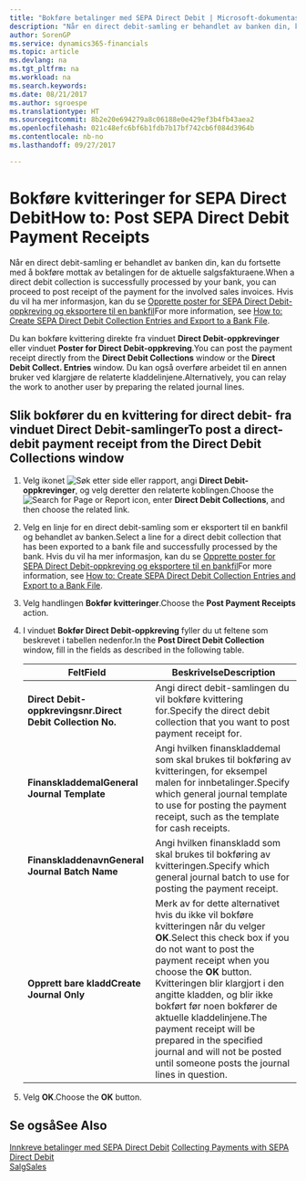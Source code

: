 ```yaml
---
title: "Bokføre betalinger med SEPA Direct Debit | Microsoft-dokumentasjon"
description: "Når en direct debit-samling er behandlet av banken din, kan du fortsette med å bokføre mottak av betalingen for de aktuelle salgsfakturaene."
author: SorenGP
ms.service: dynamics365-financials
ms.topic: article
ms.devlang: na
ms.tgt_pltfrm: na
ms.workload: na
ms.search.keywords: 
ms.date: 08/21/2017
ms.author: sgroespe
ms.translationtype: HT
ms.sourcegitcommit: 8b2e20e694279a8c06188e0e429ef3b4fb43aea2
ms.openlocfilehash: 021c48efc6bf6b1fdb7b17bf742cb6f084d3964b
ms.contentlocale: nb-no
ms.lasthandoff: 09/27/2017

---
```

# <a name="how-to-post-sepa-direct-debit-payment-receipts"></a><span data-ttu-id="3d3ad-103">Bokføre kvitteringer for SEPA Direct Debit</span><span class="sxs-lookup"><span data-stu-id="3d3ad-103">How to: Post SEPA Direct Debit Payment Receipts</span></span>
<span data-ttu-id="3d3ad-104">Når en direct debit-samling er behandlet av banken din, kan du fortsette med å bokføre mottak av betalingen for de aktuelle salgsfakturaene.</span><span class="sxs-lookup"><span data-stu-id="3d3ad-104">When a direct debit collection is successfully processed by your bank, you can proceed to post receipt of the payment for the involved sales invoices.</span></span> <span data-ttu-id="3d3ad-105">Hvis du vil ha mer informasjon, kan du se [Opprette poster for SEPA Direct Debit-oppkreving og eksportere til en bankfil](finance-how-create-sepa-direct-debit-collection-entries-export-bank-file.md)</span><span class="sxs-lookup"><span data-stu-id="3d3ad-105">For more information, see [How to: Create SEPA Direct Debit Collection Entries and Export to a Bank File](finance-how-create-sepa-direct-debit-collection-entries-export-bank-file.md).</span></span>  

<span data-ttu-id="3d3ad-106">Du kan bokføre kvittering direkte fra vinduet **Direct Debit\-oppkrevinger** eller vinduet **Poster for Direct Debit-oppkreving**.</span><span class="sxs-lookup"><span data-stu-id="3d3ad-106">You can post the payment receipt directly from the **Direct Debit Collections** window or the **Direct Debit Collect. Entries** window.</span></span> <span data-ttu-id="3d3ad-107">Du kan også overføre arbeidet til en annen bruker ved klargjøre de relaterte kladdelinjene.</span><span class="sxs-lookup"><span data-stu-id="3d3ad-107">Alternatively, you can relay the work to another user by preparing the related journal lines.</span></span>  

## <a name="to-post-a-direct-debit-payment-receipt-from-the-direct-debit-collections-window"></a><span data-ttu-id="3d3ad-108">Slik bokfører du en kvittering for direct debit- fra vinduet Direct Debit-samlinger</span><span class="sxs-lookup"><span data-stu-id="3d3ad-108">To post a direct-debit payment receipt from the Direct Debit Collections window</span></span>  
1. <span data-ttu-id="3d3ad-109">Velg ikonet ![Søk etter side eller rapport](media/ui-search/search_small.png "Ikonet Søk etter side eller rapport"), angi **Direct Debit-oppkrevinger**, og velg deretter den relaterte koblingen.</span><span class="sxs-lookup"><span data-stu-id="3d3ad-109">Choose the ![Search for Page or Report](media/ui-search/search_small.png "Search for Page or Report icon") icon, enter **Direct Debit Collections**, and then choose the related link.</span></span>  
2. <span data-ttu-id="3d3ad-110">Velg en linje for en direct debit-samling som er eksportert til en bankfil og behandlet av banken.</span><span class="sxs-lookup"><span data-stu-id="3d3ad-110">Select a line for a direct debit collection that has been exported to a bank file and successfully processed by the bank.</span></span> <span data-ttu-id="3d3ad-111">Hvis du vil ha mer informasjon, kan du se [Opprette poster for SEPA Direct Debit-oppkreving og eksportere til en bankfil](finance-how-create-sepa-direct-debit-collection-entries-export-bank-file.md)</span><span class="sxs-lookup"><span data-stu-id="3d3ad-111">For more information, see [How to: Create SEPA Direct Debit Collection Entries and Export to a Bank File](finance-how-create-sepa-direct-debit-collection-entries-export-bank-file.md).</span></span>  
3. <span data-ttu-id="3d3ad-112">Velg handlingen **Bokfør kvitteringer**.</span><span class="sxs-lookup"><span data-stu-id="3d3ad-112">Choose the **Post Payment Receipts** action.</span></span>  
4. <span data-ttu-id="3d3ad-113">I vinduet **Bokfør Direct Debit\-oppkreving** fyller du ut feltene som beskrevet i tabellen nedenfor.</span><span class="sxs-lookup"><span data-stu-id="3d3ad-113">In the **Post Direct Debit Collection** window, fill in the fields as described in the following table.</span></span>  

    |<span data-ttu-id="3d3ad-114">Felt</span><span class="sxs-lookup"><span data-stu-id="3d3ad-114">Field</span></span>|<span data-ttu-id="3d3ad-115">Beskrivelse</span><span class="sxs-lookup"><span data-stu-id="3d3ad-115">Description</span></span>|  
    |---------------------------------|---------------------------------------|  
    |<span data-ttu-id="3d3ad-116">**Direct Debit-oppkrevingsnr.**</span><span class="sxs-lookup"><span data-stu-id="3d3ad-116">**Direct Debit Collection No.**</span></span>|<span data-ttu-id="3d3ad-117">Angi direct debit-samlingen du vil bokføre kvittering for.</span><span class="sxs-lookup"><span data-stu-id="3d3ad-117">Specify the direct debit collection that you want to post payment receipt for.</span></span>|  
    |<span data-ttu-id="3d3ad-118">**Finanskladdemal**</span><span class="sxs-lookup"><span data-stu-id="3d3ad-118">**General Journal Template**</span></span>|<span data-ttu-id="3d3ad-119">Angi hvilken finanskladdemal som skal brukes til bokføring av kvitteringen, for eksempel malen for innbetalinger.</span><span class="sxs-lookup"><span data-stu-id="3d3ad-119">Specify which general journal template to use for posting the payment receipt, such as the template for cash receipts.</span></span>|  
    |<span data-ttu-id="3d3ad-120">**Finanskladdenavn**</span><span class="sxs-lookup"><span data-stu-id="3d3ad-120">**General Journal Batch Name**</span></span>|<span data-ttu-id="3d3ad-121">Angi hvilken finanskladd som skal brukes til bokføring av kvitteringen.</span><span class="sxs-lookup"><span data-stu-id="3d3ad-121">Specify which general journal batch to use for posting the payment receipt.</span></span>|  
    |<span data-ttu-id="3d3ad-122">**Opprett bare kladd**</span><span class="sxs-lookup"><span data-stu-id="3d3ad-122">**Create Journal Only**</span></span>|<span data-ttu-id="3d3ad-123">Merk av for dette alternativet hvis du ikke vil bokføre kvitteringen når du velger **OK**.</span><span class="sxs-lookup"><span data-stu-id="3d3ad-123">Select this check box if you do not want to post the payment receipt when you choose the **OK** button.</span></span> <span data-ttu-id="3d3ad-124">Kvitteringen blir klargjort i den angitte kladden, og blir ikke bokført før noen bokfører de aktuelle kladdelinjene.</span><span class="sxs-lookup"><span data-stu-id="3d3ad-124">The payment receipt will be prepared in the specified journal and will not be posted until someone posts the journal lines in question.</span></span>|  

5. <span data-ttu-id="3d3ad-125">Velg **OK**.</span><span class="sxs-lookup"><span data-stu-id="3d3ad-125">Choose the **OK** button.</span></span>  

## <a name="see-also"></a><span data-ttu-id="3d3ad-126">Se også</span><span class="sxs-lookup"><span data-stu-id="3d3ad-126">See Also</span></span>  
 <span data-ttu-id="3d3ad-127">[Innkreve betalinger med SEPA Direct Debit](finance-collect-payments-with-sepa-direct-debit.md) </span><span class="sxs-lookup"><span data-stu-id="3d3ad-127">[Collecting Payments with SEPA Direct Debit](finance-collect-payments-with-sepa-direct-debit.md) </span></span>  
 [<span data-ttu-id="3d3ad-128">Salg</span><span class="sxs-lookup"><span data-stu-id="3d3ad-128">Sales</span></span>](sales-manage-sales.md)

